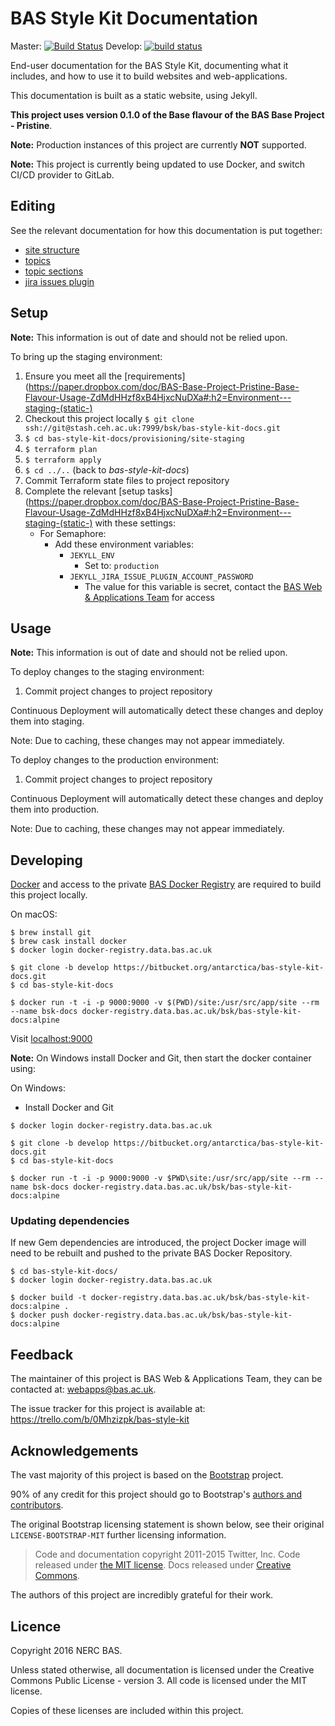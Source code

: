 # BAS Style Kit Documentation

Master: [![Build Status](https://semaphoreci.com/api/v1/antarctica/bas-style-kit-docs/branches/master/badge.svg)](https://semaphoreci.com/antarctica/bas-style-kit-docs)
Develop: [![build status](https://gitlab.data.bas.ac.uk/BSK/bas-style-kit-docs/badges/develop/build.svg)](https://gitlab.data.bas.ac.uk/BSK/bas-style-kit-docs/commits/develop)

End-user documentation for the BAS Style Kit, documenting what it includes, and how to use it to build websites and
web-applications.

This documentation is built as a static website, using Jekyll.

**This project uses version 0.1.0 of the Base flavour of the BAS Base Project - Pristine**.

**Note:** Production instances of this project are currently **NOT** supported.

**Note:** This project is currently being updated to use Docker, and switch CI/CD provider to GitLab.

## Editing

See the relevant documentation for how this documentation is put together:

* [site structure](docs/editing/site-structure.md)
* [topics](docs/editing/topics.md)
* [topic sections](docs/editing/topic-sections.md)
* [jira issues plugin](docs/editing/plugin-jira-issues.md)

## Setup

**Note:** This information is out of date and should not be relied upon.

To bring up the staging environment:

1. Ensure you meet all the
[requirements](https://paper.dropbox.com/doc/BAS-Base-Project-Pristine-Base-Flavour-Usage-ZdMdHHzf8xB4HjxcNuDXa#:h2=Environment---staging-(static-)
2. Checkout this project locally `$ git clone ssh://git@stash.ceh.ac.uk:7999/bsk/bas-style-kit-docs.git`
3. `$ cd bas-style-kit-docs/provisioning/site-staging`
4. `$ terraform plan`
5. `$ terraform apply`
6. `$ cd ../..` (back to *bas-style-kit-docs*)
7. Commit Terraform state files to project repository
8. Complete the relevant
[setup tasks](https://paper.dropbox.com/doc/BAS-Base-Project-Pristine-Base-Flavour-Usage-ZdMdHHzf8xB4HjxcNuDXa#:h2=Environment---staging-(static-)
with these settings:
    * For Semaphore:
        * Add these environment variables:
            * `JEKYLL_ENV`
                * Set to: `production`
            * `JEKYLL_JIRA_ISSUE_PLUGIN_ACCOUNT_PASSWORD`
                * The value for this variable is secret, contact the
                [BAS Web & Applications Team](mailto:webapps@bas.ac.uk) for access

## Usage

**Note:** This information is out of date and should not be relied upon.

To deploy changes to the staging environment:

1. Commit project changes to project repository

Continuous Deployment will automatically detect these changes and deploy them into staging.

Note: Due to caching, these changes may not appear immediately.

To deploy changes to the production environment:

1. Commit project changes to project repository

Continuous Deployment will automatically detect these changes and deploy them into production.

Note: Due to caching, these changes may not appear immediately.

## Developing

[Docker](https://www.docker.com/products/docker) and access to the private
[BAS Docker Registry](https://docker-registry.data.bas.ac.uk) are required to build this project locally.

On macOS:

```shell
$ brew install git
$ brew cask install docker
$ docker login docker-registry.data.bas.ac.uk

$ git clone -b develop https://bitbucket.org/antarctica/bas-style-kit-docs.git
$ cd bas-style-kit-docs

$ docker run -t -i -p 9000:9000 -v $(PWD)/site:/usr/src/app/site --rm --name bsk-docs docker-registry.data.bas.ac.uk/bsk/bas-style-kit-docs:alpine
```

Visit [localhost:9000](http://localhost:9000)

**Note:** On Windows install Docker and Git, then start the docker container using:

On Windows:

* Install Docker and Git

```shell
$ docker login docker-registry.data.bas.ac.uk

$ git clone -b develop https://bitbucket.org/antarctica/bas-style-kit-docs.git
$ cd bas-style-kit-docs

$ docker run -t -i -p 9000:9000 -v $PWD\site:/usr/src/app/site --rm --name bsk-docs docker-registry.data.bas.ac.uk/bsk/bas-style-kit-docs:alpine
```

### Updating dependencies

If new Gem dependencies are introduced, the project Docker image will need to be rebuilt and pushed to the private BAS
Docker Repository.

```shell
$ cd bas-style-kit-docs/
$ docker login docker-registry.data.bas.ac.uk

$ docker build -t docker-registry.data.bas.ac.uk/bsk/bas-style-kit-docs:alpine .
$ docker push docker-registry.data.bas.ac.uk/bsk/bas-style-kit-docs:alpine
```





## Feedback

The maintainer of this project is BAS Web & Applications Team, they can be contacted at:
[webapps@bas.ac.uk](mailto:webapps@bas.ac.uk).

The issue tracker for this project is available at: https://trello.com/b/0Mhzizpk/bas-style-kit

## Acknowledgements

The vast majority of this project is based on the [Bootstrap](http://getbootstrap.com) project.

90% of any credit for this project should go to Bootstrap's [authors and contributors](http://getbootstrap.com/about/).

The original Bootstrap licensing statement is shown below,
see their original `LICENSE-BOOTSTRAP-MIT` further licensing information.

> Code and documentation copyright 2011-2015 Twitter, Inc. Code released under
[the MIT license](https://github.com/twbs/bootstrap/blob/master/LICENSE).
Docs released under [Creative Commons](https://github.com/twbs/bootstrap/blob/master/docs/LICENSE).

The authors of this project are incredibly grateful for their work.

## Licence

Copyright 2016 NERC BAS.

Unless stated otherwise, all documentation is licensed under the Creative Commons Public License - version 3.
All code is licensed under the MIT license.

Copies of these licenses are included within this project.
